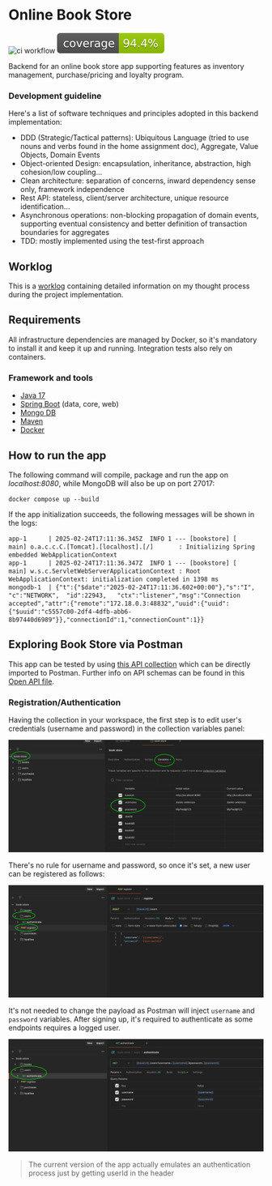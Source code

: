 

# Online Book Store
![ci workflow](https://github.com/danilo-ambrosio/bookstore/actions/workflows/maven.yml/badge.svg)
![test coverage](https://raw.githubusercontent.com/danilo-ambrosio/bookstore/refs/heads/master/.github/badges/jacoco.svg)

Backend for an online book store app supporting features as inventory management, purchase/pricing and loyalty program.

### Development guideline
Here's a list of software techniques and principles adopted in this backend implementation:
- DDD (Strategic/Tactical patterns): Ubiquitous Language (tried to use nouns and verbs found in the home assignment doc), Aggregate, Value Objects, Domain Events
- Object-oriented Design: encapsulation, inheritance, abstraction, high cohesion/low coupling...
- Clean architecture: separation of concerns, inward dependency sense only, framework independence
- Rest API: stateless, client/server architecture, unique resource identification...
- Asynchronous operations: non-blocking propagation of domain events, supporting eventual consistency and better definition of transaction boundaries for aggregates
- TDD: mostly implemented using the test-first approach

## Worklog

This is a [worklog](https://github.com/danilo-ambrosio/bookstore/blob/master/worklog.md) containing detailed information on my thought process during the project implementation. 

## Requirements

All infrastructure dependencies are managed by Docker, so it's mandatory to install it and keep it up and running. Integration tests also rely on containers.

###  Framework and tools
- [Java 17](https://www.oracle.com/java/technologies/javase/jdk17-archive-downloads.html)
- [Spring Boot](https://spring.io/projects/spring-boot/) (data, core, web)
- [Mongo DB](https://www.mongodb.com/)
- [Maven](https://maven.apache.org)
- [Docker](https://www.docker.com/)

## How to run the app

The following command will compile, package and run the app on *localhost:8080*, while MongoDB will also be up on port 27017:

```
docker compose up --build
```

If the app initialization succeeds, the following messages will be shown in the logs:

```
app-1      | 2025-02-24T17:11:36.345Z  INFO 1 --- [bookstore] [           main] o.a.c.c.C.[Tomcat].[localhost].[/]       : Initializing Spring embedded WebApplicationContext
app-1      | 2025-02-24T17:11:36.347Z  INFO 1 --- [bookstore] [           main] w.s.c.ServletWebServerApplicationContext : Root WebApplicationContext: initialization completed in 1398 ms
mongodb-1  | {"t":{"$date":"2025-02-24T17:11:36.602+00:00"},"s":"I",  "c":"NETWORK",  "id":22943,   "ctx":"listener","msg":"Connection accepted","attr":{"remote":"172.18.0.3:48832","uuid":{"uuid":{"$uuid":"c5557c00-2df4-4dfb-abb6-8b97440d6989"}},"connectionId":1,"connectionCount":1}}
```

## Exploring Book Store via Postman

This app can be tested by using [this API collection](https://github.com/danilo-ambrosio/bookstore/blob/2f4d427e2ec24ac8bd79cd0c6689c723f4227826/assets/postman/book-store.postman_collection.json) which can be directly imported to Postman. Further info on API schemas can be found in this [Open API file](https://editor.swagger.io/?raw=https://raw.githubusercontent.com/danilo-ambrosio/bookstore/refs/heads/master/assets/api_doc.json).  

### Registration/Authentication

Having the collection in your workspace, the first step is to edit user's credentials (username and password) in the collection variables panel:

<img src="https://github.com/danilo-ambrosio/bookstore/blob/master/assets/postman/01-step-credentials.png" alt="drawing" />

There's no rule for username and password, so once it's set, a new user can be registered as follows:

<img src="https://github.com/danilo-ambrosio/bookstore/blob/master/assets/postman/02-step-registration.png" alt="drawing" />

It's not needed to change the payload as Postman will inject `username` and `password` variables. After signing up, it's required to authenticate as 
some endpoints requires a logged user.

<img src="https://github.com/danilo-ambrosio/bookstore/blob/master/assets/postman/03-step-authorization.png" alt="drawing" />

> The current version of the app actually emulates an authentication process just by getting userId in the header 
